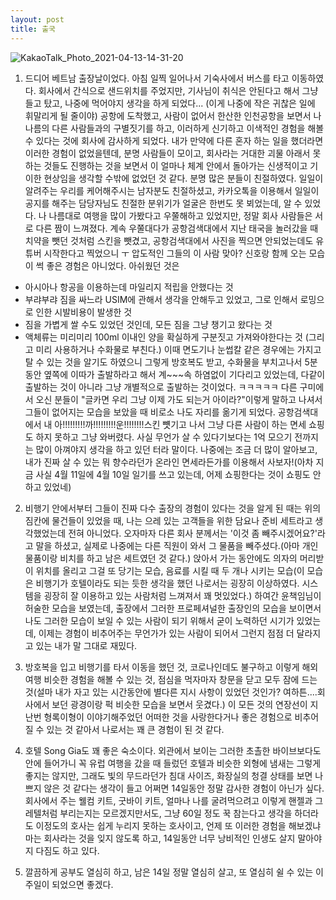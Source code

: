 ```yaml
---
layout: post
title: 출국
---
```


![KakaoTalk_Photo_2021-04-13-14-31-20](https://user-images.githubusercontent.com/50545088/114501618-4947bc00-9c65-11eb-964d-aafb82528f1c.jpeg)


1. 드디어 베트남 출장날이었다. 아침 일찍 일어나서 기숙사에서 버스를 타고 이동하였다. 회사에서 간식으로 샌드위치를 주었지만, 기사님이 취식은 안된다고 해서 그냥 들고 탔고, 나중에 먹어야지 생각을 하게 되었다... (이게 나중에 작은 귀찮은 일에 휘말리게 될 줄이야) 공항에 도착했고, 사람이 없어서 한산한 인천공항을 보면서 나 나름의 다른 사람들과의 구별짓기를 하고, 이러하게 신기하고 이색적인 경험을 해볼 수 있다는 것에 회사에 감사하게 되었다. 내가 만약에 다른 혼자 하는 일을 했더라면 이러한 경험이 없었을텐데, 분명 사람들이 모이고, 회사라는 거대한 괴물 아래서 못하는 것들도 진행하는 것을 보면서 이 얼마나 체계 안에서 돌아가는 신생적이고 기이한 현상임을 생각할 수밖에 없었던 것 같다. 분명 많은 분들이 친절하였다. 일일이 알려주는 우리를 케어해주시는 남자분도 친절하셨고, 카카오톡을 이용해서 일일이 공지를 해주는 담당자님도 친절한 분위기가 얼굴은 한번도 못 뵈었는데, 알 수 있었다. 나 나름대로 여행을 많이 가봤다고 우쭐해하고 있었지만, 정말 회사 사람들은 서로 다른 짬이 느껴졌다. 계속 우쭐대다가 공항검색대에서 지난 태국을 놀러갔을 때 치약을 뺏던 것처럼 스킨을 뺏겼고, 공항검색대에서 사진을 찍으면 안되었는데도 유튜버 시작한다고 찍었으니 ㅜ 압도적인 그들의 이 사람 맞아? 신호랑 함께 오는 모습이 썩 좋은 경험은 아니었다. 아쉬웠던 것은
- 아시아나 항공을 이용하는데 마일리지 적립을 안했다는 것
- 부랴부랴 짐을 싸느라 USIM에 관해서 생각을 안해두고 있었고, 그로 인해서 로밍으로 인한 시발비용이 발생한 것
- 짐을 가볍게 쌀 수도 있었던 것인데, 모든 짐을 그냥 챙기고 왔다는 것
- 액체류는 미리미리 100ml 이내인 양을 확실하게 구분짓고 가져와야한다는 것 (그리고 미리 사용하거나 수화물로 부친다.) 이때 면도기나 눈썹칼 같은 경우에는 가지고 탈 수 있는 것을 알기도 하였으니
그렇게 방호복도 받고, 수화물을 부치고나서 5분동안 옆쪽에 이따가 출발하라고 해서 계~~~속 하염없이 기다리고 있었는데, 다같이 출발하는 것이 아니라 그냥 개별적으로 출발하는 것이었다. ㅋㅋㅋㅋㅋ 다른 구미에서 오신 분들이 "글카면 우리 그냥 이제 가도 되는거 아이라?"이렇게 말하고 나셔서 그들이 없어지는 모습을 보았을 때 비로소 나도 자리를 옮기게 되었다. 공항검색대에서 내 아!!!!!!!!!까!!!!!!!!!운!!!!!!!!스킨 뻇기고 나서 그냥 다른 사람이 하는 면세 쇼핑도 하지 못하고 그냥 와버렸다. 사실 무언가 살 수 있다기보다는 1억 모으기 전까지는 많이 아껴야지 생각을 하고 있던 터라 말이다. 나중에는 조금 더 많이 알아보고, 내가 진짜 살 수 있는 뭐 향수라던가 온라인 면세라든가를 이용해서 사보자!(아차 지금 사실 4월 11일에 4월 10일 일기를 쓰고 있는데, 어제 쇼핑한다는 것이 쇼핑도 안하고 있었네)

2. 비행기 안에서부터 그들이 진짜 다수 출장의 경험이 있다는 것을 알게 된 때는 위의 짐칸에 물건들이 있었을 때, 나는 으레 있는 고객들을 위한 담요나 준비 세트라고 생각했었는데 전혀 아니었다. 오자마자 다른 회사 분께서는 '이것 좀 빼주시겠어요?'라고 말을 하셨고, 실제로 나중에는 다른 직원이 와서 그 물품을 빼주셨다.(아마 개인 물품이랑 비치를 하고 남은 세트였던 것 같다.) 앉아서 가는 동안에도 의자의 머리받이 위치를 올리고 그걸 또 당기는 모습, 음료를 시킬 때 두 개나 시키는 모습(이 모습은 비행기가 호텔이라도 되는 듯한 생각을 했던 나로서는 굉장히 이상하였다. 시스템을 굉장히 잘 이용하고 있는 사람처럼 느껴져서 꽤 멋있었다.) 하여간 윤책임님이 허술한 모습을 보였는데, 출장에서 그러한 프로페셔널한 출장인의 모습을 보이면서 나도 그러한 모습이 보일 수 있는 사람이 되기 위해서 굳이 노력하던 시기가 있었는데, 이제는 경험이 비추어주는 무언가가 있는 사람이 되어서 그런지 점점 더 달라지고 있는 내가 말 그대로 재밌다.

3. 방호복을 입고 비행기를 타서 이동을 했던 것, 코로나인데도 불구하고 이렇게 해외 여행 비슷한 경험을 해볼 수 있는 것, 점심을 먹자마자 창문을 닫고 모두 잠에 드는 것(설마 내가 자고 있는 시간동안에 별다른 지시 사항이 있었던 것인가? 여하튼....회사에서 보던 광경이랑 퍽 비슷한 모습을 보면서 웃겼다.) 이 모든 것의 연장선이 지난번 형록이형이 이야기해주었던 어떠한 것을 사랑한다거나 좋은 경험으로 비추어질 수 있는 것 같아서 나로서는 꽤 큰 경험이 된 것 같다.

4. 호텔 Song Gia도 꽤 좋은 숙소이다. 외관에서 보이는 그러한 초촐한 바이브보다도 안에 들어가니 꼭 유럽 여행을 갔을 때 들렀던 호텔과 비슷한 외형에 냄새는 그렇게 좋지는 않지만, 그래도 빛의 무드라던가 침대 사이즈, 화장실의 청결 상태를 보면 나쁘지 않은 것 같다는 생각이 들고 어쩌면 14일동안 정말 감사한 경험이 아닌가 싶다. 회사에서 주는 웰컴 키트, 굿바이 키트, 얼마나 나를 굴려먹으려고 이렇게 핸젤과 그레텔처럼 부리는지는 모르겠지만서도, 그냥 60일 정도 꾹 참는다고 생각을 하더라도 이정도의 호사는 쉽게 누리지 못하는 호사이고, 언제 또 이러한 경험을 해보겠냐마는 회사라는 것을 잊지 않도록 하고, 14일동안 너무 낭비적인 인생도 살지 말아야지 다짐도 하고 있다.

5. 깔끔하게 공부도 열심히 하고, 남은 14일 정말 열심히 살고, 또 열심히 쉴 수 있는 이주일이 되었으면 좋겠다.